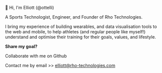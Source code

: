 👋 Hi, I'm Elliott (@ottelli)

A Sports Technologist, Engineer, and Founder of Rho Technologies.

I bring my experience of building wearables, and data visualisation tools
to the web and mobile, to help athletes (and regular people like myself!)
understand and optimise their training for their goals, values, and lifestyle.

<b>Share my goal?</b> 

Collaborate with me on Github

Contact me by email >> elliott@rho-technologies.com

<!---
ottelli/ottelli is a ✨ special ✨ repository because its `README.md` (this file) appears on your GitHub profile.
You can click the Preview link to take a look at your changes.
--->
